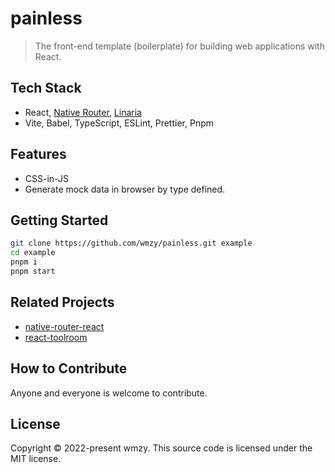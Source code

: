 # painless

> The front-end template (boilerplate) for building web applications with React.

## Tech Stack

- React, [Native Router](https://github.com/wmzy/native-router-react), [Linaria](https://github.com/callstack/linaria)
- Vite, Babel, TypeScript, ESLint, Prettier, Pnpm

## Features

- CSS-in-JS
- Generate mock data in browser by type defined.

## Getting Started

```sh
git clone https://github.com/wmzy/painless.git example
cd example
pnpm i
pnpm start
```

## Related Projects 

- [native-router-react](https://github.com/wmzy/native-router-react)
- [react-toolroom](https://github.com/wmzy/react-toolroom)

## How to Contribute

Anyone and everyone is welcome to contribute. 

## License

Copyright © 2022-present wmzy. This source code is licensed under the MIT license.
